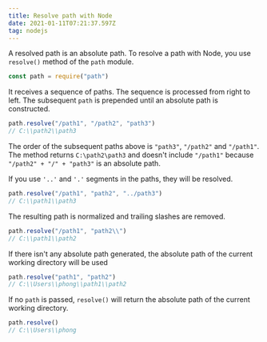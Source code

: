```yaml
---
title: Resolve path with Node
date: 2021-01-11T07:21:37.597Z
tag: nodejs
---
```

A resolved path is an absolute path. To resolve a path with Node, you use `resolve()` method of the `path` module.

```javascript
const path = require("path")
```

It receives a sequence of paths. The sequence is processed from right to left. The subsequent `path` is prepended until an absolute path is constructed. 

```javascript
path.resolve("/path1", "/path2", "path3")
// C:\\path2\\path3
```

The order of the subsequent paths above is `"path3"`, `"/path2"` and `"/path1"`. The method returns `C:\path2\path3` and doesn't include `"/path1"` because `"/path2" + "/" + "path3"` is an absolute path. 

If you use `'..'` and `'.'` segments in the paths, they will be resolved.

```javascript
path.resolve("/path1", "path2", "../path3")
// C:\\path1\\path3
```

The resulting path is normalized and trailing slashes are removed. 

```javascript
path.resolve("/path1", "path2\\")
// C:\\path1\\path2
```

If there isn't any absolute path generated, the absolute path of the current working directory will be used 

```javascript
path.resolve("path1", "path2")
// C:\\Users\\phong\\path1\\path2
```

If no `path` is passed, `resolve()` will return the absolute path of the current working directory.

```javascript
path.resolve()
// C:\\Users\\phong
```